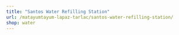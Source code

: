 ```yaml
---
title: "Santos Water Refilling Station"
url: /matayumtayum-lapaz-tarlac/santos-water-refilling-station/
shop: water
---
```

